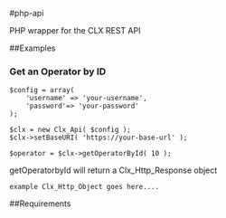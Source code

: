 #php-api

PHP wrapper for the CLX REST API

##Examples

### Get an Operator by ID


```
$config = array(
    'username' => 'your-username',
    'password'=> 'your-password'
);

$clx = new Clx_Api( $config );
$clx->setBaseURI( 'https://your-base-url' );

$operator = $clx->getOperatorById( 10 );

```
getOperatorbyId will return a Clx_Http_Response object

```
example Clx_Http_Object goes here....

```
##Requirements

